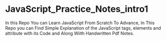 # JavaScript_Practice_Notes_intro1
In this Repo You can Learn JavaScript From Scratch To Advance, In This Repo you can Find Simple Explanation of the JavaScript tags, elements and attribute with its Code and Along Wiith Handwritten Pdf Notes.
